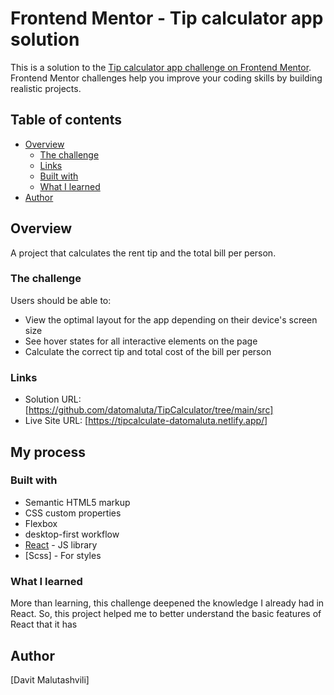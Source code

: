 # Frontend Mentor - Tip calculator app solution

This is a solution to the [Tip calculator app challenge on Frontend Mentor](https://www.frontendmentor.io/challenges/tip-calculator-app-ugJNGbJUX). Frontend Mentor challenges help you improve your coding skills by building realistic projects.

## Table of contents

- [Overview](#overview)
  - [The challenge](#the-challenge)
  - [Links](#links)
  - [Built with](#built-with)
  - [What I learned](#what-i-learned)
- [Author](#author)

## Overview

A project that calculates the rent tip and the total bill per person.

### The challenge

Users should be able to:

- View the optimal layout for the app depending on their device's screen size
- See hover states for all interactive elements on the page
- Calculate the correct tip and total cost of the bill per person

### Links

- Solution URL: [https://github.com/datomaluta/TipCalculator/tree/main/src]
- Live Site URL: [https://tipcalculate-datomaluta.netlify.app/]

## My process

### Built with

- Semantic HTML5 markup
- CSS custom properties
- Flexbox
- desktop-first workflow
- [React](https://reactjs.org/) - JS library
- [Scss] - For styles

### What I learned

More than learning, this challenge deepened the knowledge I already had in React. So, this project helped me to better understand the basic features of React that it has

## Author

[Davit Malutashvili]
